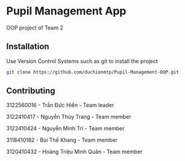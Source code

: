# Pupil Management App

OOP project of Team 2

## Installation

Use Version Control Systems such as git to install the project

```bash
git clone https://github.com/duchienmtp/Pupil-Management-OOP.git
```

## Contributing

3122560016 - Trần Đức Hiển - Team leader

3122410417 - Nguyễn Thùy Trang - Team member

3122410424 - Nguyễn Minh Trí - Team member

3118410182 - Bùi Thế Khang - Team member

3120410432 - Hoàng Triệu Minh Quân - Team member

